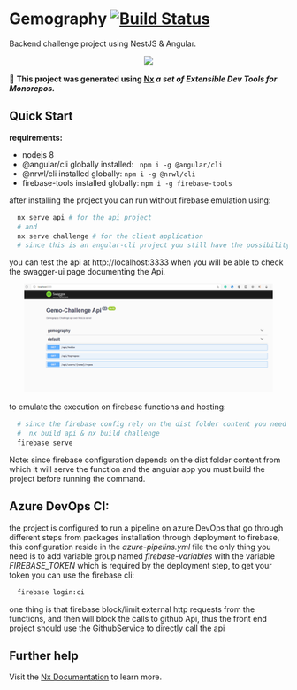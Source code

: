 # Gemography [![Build Status](https://dev.azure.com/cherkaouimouad/gemo-challenge/_apis/build/status/mouadcherkaoui.gemo-challenge?branchName=master)](https://dev.azure.com/cherkaouimouad/gemo-challenge/_build/latest?definitionId=48&branchName=master)

Backend challenge project using NestJS & Angular.
<p align="center"><img src="https://miro.medium.com/max/4248/1*bYHZw5xC3g4o3-2S9rMC9A.png" width="450"></p>



🔎 **This project was generated using [Nx](https://nx.dev)  *a set of Extensible Dev Tools for Monorepos.***

## Quick Start

**requirements:** 
- nodejs 8
- @angular/cli globally installed:
  ``` npm i -g @angular/cli```
- @nrwl/cli installed globally:
    ``` npm i -g @nrwl/cli ```
- firebase-tools installed globally: 
    ``` npm i -g firebase-tools ```

after installing the project you can run without firebase emulation using:
```bash 
  nx serve api # for the api project
  # and 
  nx serve challenge # for the client application
  # since this is an angular-cli project you still have the possibility to run it using ng serve
```
you can test the api at http://localhost:3333 when you will be able to check the swagger-ui page documenting the Api.

<p align="center"><img src="./img/swagger-ui.png" width="450"></p>

to emulate the execution on firebase functions and hosting: 
```bash
  # since the firebase config rely on the dist folder content you need to build the projects through:
  #  nx build api & nx build challenge
  firebase serve
``` 
Note: since firebase configuration depends on the dist folder content from which it will serve the function and the angular app you must build the project before running the command.
## Azure DevOps CI: 

the project is configured to run a pipeline on azure DevOps that go through different steps from packages installation through deployment to firebase, this configuration reside in the *azure-pipelins.yml* file the only thing you need is to add variable group named *firebase-variables* with the variable *FIREBASE_TOKEN* which is required by the deployment step, to get your token you can use the firebase cli: 
```bash 
  firebase login:ci
``` 
one thing is that firebase block/limit external http requests from the functions, and then will block the calls to github Api, thus the front end project should use the GithubService to directly call the api 


## Further help

Visit the [Nx Documentation](https://nx.dev/angular) to learn more.
